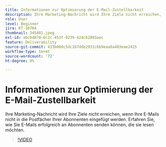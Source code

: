```yaml
---
title: Informationen zur Optimierung der E-Mail-Zustellbarkeit
description: Ihre Marketing-Nachricht wird Ihre Ziele nicht erreichen, wenn Ihre E-Mails nicht in die Postfächer Ihrer Abonnenten eingefügt werden. Erfahren Sie, wie Sie E-Mails erfolgreich an Abonnenten senden können, die sie lesen möchten.
role: User
level: Beginner
jira: KT-10764
thumbnail: 345481.jpeg
exl-id: abc6d870-6c2c-453f-9239-424cb2803aec
feature: Deliverability
source-git-commit: 433b00dc5dc1b7dde2931c6b9eaa8a403eae2415
workflow-type: tm+mt
source-wordcount: '72'
ht-degree: 0%

---
```


# Informationen zur Optimierung der E-Mail-Zustellbarkeit

Ihre Marketing-Nachricht wird Ihre Ziele nicht erreichen, wenn Ihre E-Mails nicht in die Postfächer Ihrer Abonnenten eingefügt werden. Erfahren Sie, wie Sie E-Mails erfolgreich an Abonnenten senden können, die sie lesen möchten.

>[!VIDEO](https://video.tv.adobe.com/v/345481/?quality=12&learn=on)
